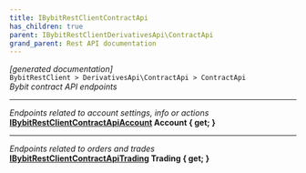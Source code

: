 ```yaml
---
title: IBybitRestClientContractApi
has_children: true
parent: IBybitRestClientDerivativesApi\ContractApi
grand_parent: Rest API documentation
---
```

*[generated documentation]*  
`BybitRestClient > DerivativesApi\ContractApi > ContractApi`  
*Bybit contract API endpoints*
  
***
*Endpoints related to account settings, info or actions*  
**[IBybitRestClientContractApiAccount](IBybitRestClientContractApiAccount.html) Account { get; }**  
***
*Endpoints related to orders and trades*  
**[IBybitRestClientContractApiTrading](IBybitRestClientContractApiTrading.html) Trading { get; }**  
